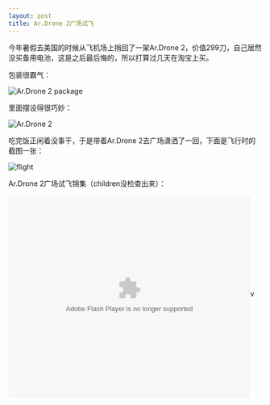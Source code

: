 ```yaml
---
layout: post
title: Ar.Drone 2广场试飞
---
```

今年暑假去美国的时候从飞机场上捎回了一架Ar.Drone 2，价值299刀，自己居然没买备用电池，这是之后最后悔的，所以打算过几天在淘宝上买。

包装很霸气：

![Ar.Drone 2 package](http://pic.yupoo.com/perrydu/Ce4H2S56/medium.jpg)

里面摆设得很巧妙：

![Ar.Drone 2](http://pic.yupoo.com/perrydu/Ce4H3yQa/medium.jpg)

吃完饭正闲着没事干，于是带着Ar.Drone 2去广场潇洒了一回，下面是飞行时的截图一张：

![flight](http://pic.yupoo.com/perrydu/Ce4LMiSF/medium.jpg)

Ar.Drone 2广场试飞锦集（children没检查出来）：

<embed src="http://player.youku.com/player.php/sid/XNDM2MjA3NjE2/v.swf" allowFullScreen="true" quality="high" width="480" height="400" align="middle" allowScriptAccess="always" type="application/x-shockwave-flash"></embed>v